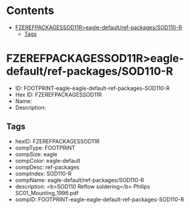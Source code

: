 



Contents
========

* [FZEREFPACKAGESSOD11R>eagle-default/ref-packages/SOD110-R](#fzerefpackagessod11reagle-defaultref-packagessod110-r)
	* [Tags](#tags)

# FZEREFPACKAGESSOD11R>eagle-default/ref-packages/SOD110-R

- ID: FOOTPRINT-eagle-eagle-default-ref-packages-SOD110-R
- Hex ID: FZEREFPACKAGESSOD11R
- Name: 
- Description: 

## Tags

- hexID: FZEREFPACKAGESSOD11R
- oompType: FOOTPRINT
- oompSize: eagle
- oompColor: eagle-default
- oompDesc: ref-packages
- oompIndex: SOD110-R
- oompName: eagle-default/ref-packages/SOD110-R
- description: &lt;b&gt;SOD110 Reflow soldering&lt;/b&gt; Philips SC01_Mounting_1996.pdf
- oompID: FOOTPRINT-eagle-eagle-default-ref-packages-SOD110-R
